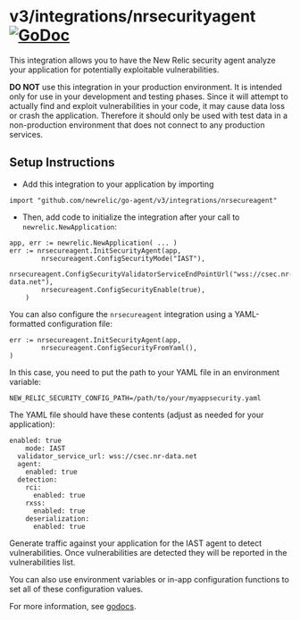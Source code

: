 # v3/integrations/nrsecurityagent [![GoDoc](https://godoc.org/github.com/newrelic/go-agent/v3/integrations/nrsecurityagent?status.svg)](https://godoc.org/github.com/newrelic/go-agent/v3/integrations/nrsecurityagent)

This integration allows you to have the New Relic security agent analyze your application for potentially exploitable vulnerabilities.

**DO NOT** use this integration in your production environment. It is intended only for use in your development and testing phases. Since it will attempt to actually find and exploit vulnerabilities in your code, it may cause data loss or crash the application. Therefore it should only be used with test data in a non-production environment that does not connect to any production services.

## Setup Instructions

* Add this integration to your application by importing
```
import "github.com/newrelic/go-agent/v3/integrations/nrsecureagent"
```
* Then, add code to initialize the integration after your call to `newrelic.NewApplication`:

```
app, err := newrelic.NewApplication( ... )
err := nrsecureagent.InitSecurityAgent(app,
       	nrsecureagent.ConfigSecurityMode("IAST"),
        nrsecureagent.ConfigSecurityValidatorServiceEndPointUrl("wss://csec.nr-data.net"),
        nrsecureagent.ConfigSecurityEnable(true),
    )
```

You can also configure the `nrsecureagent` integration using a YAML-formatted configuration file:
```
err := nrsecureagent.InitSecurityAgent(app,
        nrsecureagent.ConfigSecurityFromYaml(),
)
```

In this case, you need to put the path to your YAML file in an environment variable:
```
NEW_RELIC_SECURITY_CONFIG_PATH=/path/to/your/myappsecurity.yaml
```

The YAML file should have these contents (adjust as needed for your application):
```
enabled: true
    mode: IAST
  validator_service_url: wss://csec.nr-data.net
  agent:
    enabled: true
  detection:
    rci:
      enabled: true
    rxss:
      enabled: true
    deserialization:
      enabled: true
```

Generate traffic against your application for the IAST agent to detect vulnerabilities. Once vulnerabilities are detected they will be reported in the vulnerabilities list.

You can also use environment variables or in-app configuration functions to set all of these
configuration values.

For more information, see
[godocs](https://godoc.org/github.com/newrelic/go-agent/v3/integrations/nrsecurityagent).
